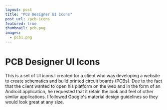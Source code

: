 ```yaml
---
layout: post
title: "PCB Designer UI Icons"
post_url: /pcb-icons
featured: true
thumbnail: pcb.png
images:
  - pcb1.png
---
```


# PCB Designer UI Icons

This is a set of UI icons I created for a client who was developing a website to create schematics
and build printed circuit boards (PCBs). Due to the fact that the client wanted to open his
platform on the web and in the form of an Android application, he requested that it retain the
look and feel of other similar applications. I followed Google's material design guidelines so
they would look great at any size.
